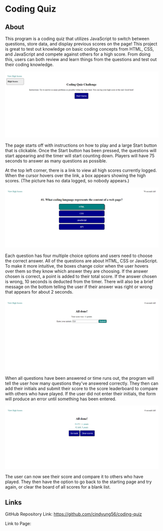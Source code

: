 # Coding Quiz

## About

This program is a coding quiz that utilizes JavaScript to switch between questions, store data, and display previous scores on the page! This project is great to test out knowledge on basic coding concepts from HTML, CSS, and JavaScript and compete against others for a high score. From doing this, users can both review and learn things from the questions and test out their coding knowledge.

![Instructions upon loading the page for the first time](./assets/images/image-01.png)

The page starts off with instructions on how to play and a large Start button that is clickable. Once the Start button has been pressed, the questions will start appearing and the timer will start counting down. Players will have 75 seconds to answer as many questions as possible.

At the top left corner, there is a link to view all high scores currently logged. When the cursor hovers over the link, a box appears showing the high scores. (The picture has no data logged, so nobody appears.)

![The quiz has started and the timer is counting down on the top right corner](./assets/images/image-02.png)

Each question has four multiple choice options and users need to choose the correct answer. All of the questions are about HTML, CSS or JavaScript. To make it more intuitive, the boxes change color when the user hovers over them so they know which answer they are choosing. If the answer chosen is correct, a point is added to their total score. If the answer chosen is wrong, 10 seconds is deducted from the timer. There will also be a brief message on the bottom telling the user if their answer was right or wrong that appears for about 2 seconds.

![The quiz has finished and the user is able to log their score to the leaderboard.](./assets/images/image-03.png)

When all questions have been answered or time runs out, the program will tell the user how many questions they've answered correctly. They then can add their initials and submit their score to the score leaderboard to compare with others who have played. If the user did not enter their initials, the form will produce an error until something has been entered.

![Once the user has submitted their initials and score, it appears on the leaderboard from highest to lowest scores](./assets/images/image-04.png)

The user can now see their score and compare it to others who have played. They then have the option to go back to the starting page and try again, or clear the board of all scores for a blank list.

## Links

GitHub Repository Link: https://github.com/cindyung56/coding-quiz

Link to Page: 
